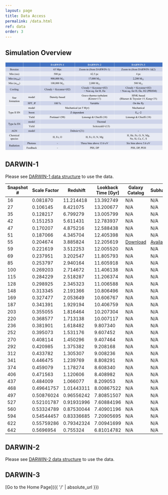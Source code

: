 ```yaml
---
layout: page
title: Data Access
permalink: /data.html
ref: data
order: 3
---
```

## Simulation Overview
![Simulation Overview](images/data/sim_overview_detail.jpg)

## DARWIN-1
Please see [DARWIN-1 data structure](data_structure.html) to use the data.

| Snapshot \# | Scale Factor | Redshift | Lookback Time [Gyr] | Galaxy Catalog | Subhalos | Unbounded |
|---|---|---|---|---|---|---|
|16	|0.081870	|11.214418	|13.392749 | N/A |N/A |N/A |
|27	|0.106145	|8.421075	|13.200677 |N/A | N/A |N/A |
|35	|0.128217	|6.799279	|13.005799 |N/A |N/A |N/A |
|42	|0.151253	|5.611431	|12.783937 | N/A|N/A |N/A |
|47	|0.170207	|4.875216	|12.588438 | N/A|N/A |N/A |
|51	|0.187066	|4.345704	|12.405398 | N/A|N/A |N/A |
|55	|0.204674	|3.885824	|12.205619 | [Download](https://archive.kasi.re.kr/darwin/coconas/Darwin/Darwin1/00055/catalog_00055.hdf5) | [Available](data_structure.html) | [Download](https://archive.kasi.re.kr/darwin/coconas/Darwin/Darwin1/00055/unbound_00055.hdf5) |
|59	|0.221619	|3.512253	|12.005520 | N/A|N/A |N/A |
|69	|0.237951	|3.202547	|11.805793 | N/A|N/A |N/A |
|85	|0.253797	|2.940164	|11.605918 | N/A|N/A |N/A |
|100	|0.269203	|2.714672	|11.406138 | N/A|N/A |N/A |
|115	|0.284229	|2.518287	|11.206374 | N/A|N/A |N/A |
|128	|0.298925	|2.345323	|11.006588 | N/A|N/A |N/A |
|148	|0.313345	|2.191366	|10.806496 | N/A|N/A |N/A |
|169	|0.327477	|2.053649	|10.606767 | N/A|N/A |N/A |
|187	|0.341391	|1.929194	|10.406759 | N/A|N/A |N/A |
|203	|0.355055	|1.816464	|10.207304 | N/A|N/A |N/A |
|220	|0.368577	|1.713138	|10.007117 | N/A|N/A |N/A |
|236	|0.381901	|1.618482	|9.807340 | N/A|N/A |N/A |
|252	|0.395073	|1.531176	|9.607452 | N/A|N/A |N/A |
|270	|0.408114	|1.450296	|9.407464 | N/A|N/A |N/A |
|292	|0.420985	|1.375382	|9.208168 | N/A|N/A |N/A |
|312	|0.433782	|1.305307	|9.008236 | N/A|N/A |N/A |
|341	|0.446475	|1.239769	|8.808291 | N/A|N/A |N/A |
|374	|0.459079	|1.178274	|8.608340 | N/A|N/A |N/A |
|406	|0.471563	|1.120606	|8.408982 | N/A|N/A |N/A |
|437	|0.484009	|1.066077	|8.209053 | N/A|N/A |N/A |
|468	|0.49641757	|1.01443311	|8.00867522 | N/A|N/A |N/A |
|497	|0.50876024	|0.96556242	|7.80851507 | N/A|N/A |N/A |
|527	|0.52101787	|0.91931996	|7.60884196 | N/A|N/A |N/A |
|560	|0.53324789	|0.87530044	|7.40901196 | N/A|N/A |N/A |
|594	|0.54544457	|0.83336685	|7.20905695 | N/A|N/A |N/A |
|622	|0.55759286	|0.79342324	|7.00941699 | N/A|N/A |N/A |
|642	|0.5696954	|0.755324	|6.81014782 | N/A|N/A |N/A |

### 


## DARWIN-2
Please see [DARWIN-2 data structure](data_structure.html) to use the data.

### 

## DARWIN-3


[Go to the Home Page]({{ '/' | absolute_url }})
